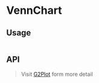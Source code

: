 # VennChart

## Usage

```tsx | pure

```

## API

<API id="VennChart"></API>

> Visit [G2Plot](https://g2plot.antv.antgroup.com/api/plot-api) form more detail
